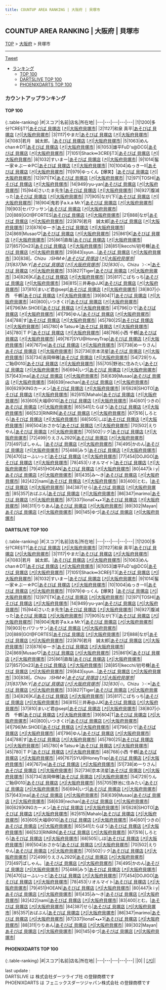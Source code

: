 ```yaml
---
title: COUNTUP AREA RANKING | 大阪府 | 貝塚市
---
```

## COUNTUP AREA RANKING | 大阪府 | 貝塚市

[TOP](/darts/rank/) > [大阪府](/darts/rank/大阪府/) > 貝塚市

___

<a href="https://twitter.com/share?ref_src=twsrc%5Etfw" data-text="COUNTUP AREA RANKING | 大阪府貝塚市" class="twitter-share-button" data-hashtags="DARTSLIVE,PHOENIXDARTS,darts,ダーツ" data-show-count="false">Tweet</a>

* [ランキング](#カウントアップランキング)
    * [TOP 100](#top-100)
    * [DARTSLIVE TOP 100](#dartslive-top-100)
    * [PHOENIXDARTS TOP 100](#phoenixdarts-top-100)

### カウントアップランキング

#### TOP 100



{:.table-ranking}
|#|スコア|名前|店名|所在地|
|---|---|---|---|---|
|1|1200|<span class="rank-name-dl">多分?CRE§T?</span>|<a href="/darts/rank/shops/53bb72581ba36ed10d9b047a20a7ba1e.html">あそびば 貝塚店</a> <a href="https://search.dartslive.com/jp/shop/53bb72581ba36ed10d9b047a20a7ba1e">[↗]</a>|<a href="/darts/rank/大阪府/貝塚市">大阪府貝塚市</a>|
|2|1127|<span class="rank-name-dl">和泉 真平</span>|<a href="/darts/rank/shops/53bb72581ba36ed10d9b047a20a7ba1e.html">あそびば 貝塚店</a> <a href="https://search.dartslive.com/jp/shop/53bb72581ba36ed10d9b047a20a7ba1e">[↗]</a>|<a href="/darts/rank/大阪府/貝塚市">大阪府貝塚市</a>|
|3|1117|<span class="rank-name-dl">やまだ</span>|<a href="/darts/rank/shops/53bb72581ba36ed10d9b047a20a7ba1e.html">あそびば 貝塚店</a> <a href="https://search.dartslive.com/jp/shop/53bb72581ba36ed10d9b047a20a7ba1e">[↗]</a>|<a href="/darts/rank/大阪府/貝塚市">大阪府貝塚市</a>|
|4|1083|<span class="rank-name-dl">若月　誠太郎。</span>|<a href="/darts/rank/shops/53bb72581ba36ed10d9b047a20a7ba1e.html">あそびば 貝塚店</a> <a href="https://search.dartslive.com/jp/shop/53bb72581ba36ed10d9b047a20a7ba1e">[↗]</a>|<a href="/darts/rank/大阪府/貝塚市">大阪府貝塚市</a>|
|5|1063|<span class="rank-name-dl">めんchan☆DT</span>|<a href="/darts/rank/shops/53bb72581ba36ed10d9b047a20a7ba1e.html">あそびば 貝塚店</a> <a href="https://search.dartslive.com/jp/shop/53bb72581ba36ed10d9b047a20a7ba1e">[↗]</a>|<a href="/darts/rank/大阪府/貝塚市">大阪府貝塚市</a>|
|6|1053|<span class="rank-name-dl">雄平FuD&#x27;s@DCG</span>|<a href="/darts/rank/shops/53bb72581ba36ed10d9b047a20a7ba1e.html">あそびば 貝塚店</a> <a href="https://search.dartslive.com/jp/shop/53bb72581ba36ed10d9b047a20a7ba1e">[↗]</a>|<a href="/darts/rank/大阪府/貝塚市">大阪府貝塚市</a>|
|7|1051|<span class="rank-name-dl">Shack∞3CRE§T3</span>|<a href="/darts/rank/shops/53bb72581ba36ed10d9b047a20a7ba1e.html">あそびば 貝塚店</a> <a href="https://search.dartslive.com/jp/shop/53bb72581ba36ed10d9b047a20a7ba1e">[↗]</a>|<a href="/darts/rank/大阪府/貝塚市">大阪府貝塚市</a>|
|8|1032|<span class="rank-name-dl">すいまー</span>|<a href="/darts/rank/shops/53bb72581ba36ed10d9b047a20a7ba1e.html">あそびば 貝塚店</a> <a href="https://search.dartslive.com/jp/shop/53bb72581ba36ed10d9b047a20a7ba1e">[↗]</a>|<a href="/darts/rank/大阪府/貝塚市">大阪府貝塚市</a>|
|9|1014|<span class="rank-name-dl">髷一家☆ぶー☆PC</span>|<a href="/darts/rank/shops/53bb72581ba36ed10d9b047a20a7ba1e.html">あそびば 貝塚店</a> <a href="https://search.dartslive.com/jp/shop/53bb72581ba36ed10d9b047a20a7ba1e">[↗]</a>|<a href="/darts/rank/大阪府/貝塚市">大阪府貝塚市</a>|
|10|1004|<span class="rank-name-dl">ぬっきーII</span>|<a href="/darts/rank/shops/53bb72581ba36ed10d9b047a20a7ba1e.html">あそびば 貝塚店</a> <a href="https://search.dartslive.com/jp/shop/53bb72581ba36ed10d9b047a20a7ba1e">[↗]</a>|<a href="/darts/rank/大阪府/貝塚市">大阪府貝塚市</a>|
|11|979|<span class="rank-name-dl">ゆっくん【爆笑】</span>|<a href="/darts/rank/shops/53bb72581ba36ed10d9b047a20a7ba1e.html">あそびば 貝塚店</a> <a href="https://search.dartslive.com/jp/shop/53bb72581ba36ed10d9b047a20a7ba1e">[↗]</a>|<a href="/darts/rank/大阪府/貝塚市">大阪府貝塚市</a>|
|12|971|<span class="rank-name-dl">TK</span>|<a href="/darts/rank/shops/53bb72581ba36ed10d9b047a20a7ba1e.html">あそびば 貝塚店</a> <a href="https://search.dartslive.com/jp/shop/53bb72581ba36ed10d9b047a20a7ba1e">[↗]</a>|<a href="/darts/rank/大阪府/貝塚市">大阪府貝塚市</a>|
|12|971|<span class="rank-name-dl">TOSHI</span>|<a href="/darts/rank/shops/53bb72581ba36ed10d9b047a20a7ba1e.html">あそびば 貝塚店</a> <a href="https://search.dartslive.com/jp/shop/53bb72581ba36ed10d9b047a20a7ba1e">[↗]</a>|<a href="/darts/rank/大阪府/貝塚市">大阪府貝塚市</a>|
|14|949|<span class="rank-name-dl">ryu-yan</span>|<a href="/darts/rank/shops/53bb72581ba36ed10d9b047a20a7ba1e.html">あそびば 貝塚店</a> <a href="https://search.dartslive.com/jp/shop/53bb72581ba36ed10d9b047a20a7ba1e">[↗]</a>|<a href="/darts/rank/大阪府/貝塚市">大阪府貝塚市</a>|
|15|944|<span class="rank-name-dl">さいたま先生</span>|<a href="/darts/rank/shops/53bb72581ba36ed10d9b047a20a7ba1e.html">あそびば 貝塚店</a> <a href="https://search.dartslive.com/jp/shop/53bb72581ba36ed10d9b047a20a7ba1e">[↗]</a>|<a href="/darts/rank/大阪府/貝塚市">大阪府貝塚市</a>|
|16|927|<span class="rank-name-dl">腹減った</span>|<a href="/darts/rank/shops/53bb72581ba36ed10d9b047a20a7ba1e.html">あそびば 貝塚店</a> <a href="https://search.dartslive.com/jp/shop/53bb72581ba36ed10d9b047a20a7ba1e">[↗]</a>|<a href="/darts/rank/大阪府/貝塚市">大阪府貝塚市</a>|
|17|905|<span class="rank-name-dl">なが(下)</span>|<a href="/darts/rank/shops/53bb72581ba36ed10d9b047a20a7ba1e.html">あそびば 貝塚店</a> <a href="https://search.dartslive.com/jp/shop/53bb72581ba36ed10d9b047a20a7ba1e">[↗]</a>|<a href="/darts/rank/大阪府/貝塚市">大阪府貝塚市</a>|
|18|904|<span class="rank-name-dl">鬼若子a.k.a Mr.Y</span>|<a href="/darts/rank/shops/53bb72581ba36ed10d9b047a20a7ba1e.html">あそびば 貝塚店</a> <a href="https://search.dartslive.com/jp/shop/53bb72581ba36ed10d9b047a20a7ba1e">[↗]</a>|<a href="/darts/rank/大阪府/貝塚市">大阪府貝塚市</a>|
|19|903|<span class="rank-name-dl">セパワッサン</span>|<a href="/darts/rank/shops/53bb72581ba36ed10d9b047a20a7ba1e.html">あそびば 貝塚店</a> <a href="https://search.dartslive.com/jp/shop/53bb72581ba36ed10d9b047a20a7ba1e">[↗]</a>|<a href="/darts/rank/大阪府/貝塚市">大阪府貝塚市</a>|
|20|889|<span class="rank-name-dl">GO!@FORTES</span>|<a href="/darts/rank/shops/53bb72581ba36ed10d9b047a20a7ba1e.html">あそびば 貝塚店</a> <a href="https://search.dartslive.com/jp/shop/53bb72581ba36ed10d9b047a20a7ba1e">[↗]</a>|<a href="/darts/rank/大阪府/貝塚市">大阪府貝塚市</a>|
|21|888|<span class="rank-name-dl">なが</span>|<a href="/darts/rank/shops/53bb72581ba36ed10d9b047a20a7ba1e.html">あそびば 貝塚店</a> <a href="https://search.dartslive.com/jp/shop/53bb72581ba36ed10d9b047a20a7ba1e">[↗]</a>|<a href="/darts/rank/大阪府/貝塚市">大阪府貝塚市</a>|
|22|879|<span class="rank-name-dl">若月　誠太郎</span>|<a href="/darts/rank/shops/53bb72581ba36ed10d9b047a20a7ba1e.html">あそびば 貝塚店</a> <a href="https://search.dartslive.com/jp/shop/53bb72581ba36ed10d9b047a20a7ba1e">[↗]</a>|<a href="/darts/rank/大阪府/貝塚市">大阪府貝塚市</a>|
|23|878|<span class="rank-name-dl">ゆーき</span>|<a href="/darts/rank/shops/53bb72581ba36ed10d9b047a20a7ba1e.html">あそびば 貝塚店</a> <a href="https://search.dartslive.com/jp/shop/53bb72581ba36ed10d9b047a20a7ba1e">[↗]</a>|<a href="/darts/rank/大阪府/貝塚市">大阪府貝塚市</a>|
|24|869|<span class="rank-name-dl">Musao♡</span>|<a href="/darts/rank/shops/53bb72581ba36ed10d9b047a20a7ba1e.html">あそびば 貝塚店</a> <a href="https://search.dartslive.com/jp/shop/53bb72581ba36ed10d9b047a20a7ba1e">[↗]</a>|<a href="/darts/rank/大阪府/貝塚市">大阪府貝塚市</a>|
|25|861|<span class="rank-name-dl">K</span>|<a href="/darts/rank/shops/53bb72581ba36ed10d9b047a20a7ba1e.html">あそびば 貝塚店</a> <a href="https://search.dartslive.com/jp/shop/53bb72581ba36ed10d9b047a20a7ba1e">[↗]</a>|<a href="/darts/rank/大阪府/貝塚市">大阪府貝塚市</a>|
|25|861|<span class="rank-name-dl">直哉</span>|<a href="/darts/rank/shops/53bb72581ba36ed10d9b047a20a7ba1e.html">あそびば 貝塚店</a> <a href="https://search.dartslive.com/jp/shop/53bb72581ba36ed10d9b047a20a7ba1e">[↗]</a>|<a href="/darts/rank/大阪府/貝塚市">大阪府貝塚市</a>|
|27|857|<span class="rank-name-dl">On23</span>|<a href="/darts/rank/shops/53bb72581ba36ed10d9b047a20a7ba1e.html">あそびば 貝塚店</a> <a href="https://search.dartslive.com/jp/shop/53bb72581ba36ed10d9b047a20a7ba1e">[↗]</a>|<a href="/darts/rank/大阪府/貝塚市">大阪府貝塚市</a>|
|28|851|<span class="rank-name-dl">Ikecchi/初号機</span>|<a href="/darts/rank/shops/53bb72581ba36ed10d9b047a20a7ba1e.html">あそびば 貝塚店</a> <a href="https://search.dartslive.com/jp/shop/53bb72581ba36ed10d9b047a20a7ba1e">[↗]</a>|<a href="/darts/rank/大阪府/貝塚市">大阪府貝塚市</a>|
|29|843|<span class="rank-name-dl">syun...</span>|<a href="/darts/rank/shops/53bb72581ba36ed10d9b047a20a7ba1e.html">あそびば 貝塚店</a> <a href="https://search.dartslive.com/jp/shop/53bb72581ba36ed10d9b047a20a7ba1e">[↗]</a>|<a href="/darts/rank/大阪府/貝塚市">大阪府貝塚市</a>|
|30|838|<span class="rank-name-dl">*。Chizu ☽SHM☆</span>|<a href="/darts/rank/shops/53bb72581ba36ed10d9b047a20a7ba1e.html">あそびば 貝塚店</a> <a href="https://search.dartslive.com/jp/shop/53bb72581ba36ed10d9b047a20a7ba1e">[↗]</a>|<a href="/darts/rank/大阪府/貝塚市">大阪府貝塚市</a>|
|31|837|<span class="rank-name-dl">Mr.Y</span>|<a href="/darts/rank/shops/53bb72581ba36ed10d9b047a20a7ba1e.html">あそびば 貝塚店</a> <a href="https://search.dartslive.com/jp/shop/53bb72581ba36ed10d9b047a20a7ba1e">[↗]</a>|<a href="/darts/rank/大阪府/貝塚市">大阪府貝塚市</a>|
|32|830|<span class="rank-name-dl">✩*。Chizu ☽･:*</span>|<a href="/darts/rank/shops/53bb72581ba36ed10d9b047a20a7ba1e.html">あそびば 貝塚店</a> <a href="https://search.dartslive.com/jp/shop/53bb72581ba36ed10d9b047a20a7ba1e">[↗]</a>|<a href="/darts/rank/大阪府/貝塚市">大阪府貝塚市</a>|
|33|827|<span class="rank-name-dl">Tiger</span>|<a href="/darts/rank/shops/53bb72581ba36ed10d9b047a20a7ba1e.html">あそびば 貝塚店</a> <a href="https://search.dartslive.com/jp/shop/53bb72581ba36ed10d9b047a20a7ba1e">[↗]</a>|<a href="/darts/rank/大阪府/貝塚市">大阪府貝塚市</a>|
|34|826|<span class="rank-name-dl">KJ</span>|<a href="/darts/rank/shops/53bb72581ba36ed10d9b047a20a7ba1e.html">あそびば 貝塚店</a> <a href="https://search.dartslive.com/jp/shop/53bb72581ba36ed10d9b047a20a7ba1e">[↗]</a>|<a href="/darts/rank/大阪府/貝塚市">大阪府貝塚市</a>|
|35|817|<span class="rank-name-dl">こばちっち</span>|<a href="/darts/rank/shops/53bb72581ba36ed10d9b047a20a7ba1e.html">あそびば 貝塚店</a> <a href="https://search.dartslive.com/jp/shop/53bb72581ba36ed10d9b047a20a7ba1e">[↗]</a>|<a href="/darts/rank/大阪府/貝塚市">大阪府貝塚市</a>|
|36|815|<span class="rank-name-dl">三井寿@JJK</span>|<a href="/darts/rank/shops/53bb72581ba36ed10d9b047a20a7ba1e.html">あそびば 貝塚店</a> <a href="https://search.dartslive.com/jp/shop/53bb72581ba36ed10d9b047a20a7ba1e">[↗]</a>|<a href="/darts/rank/大阪府/貝塚市">大阪府貝塚市</a>|
|37|810|<span class="rank-name-dl">まいど君@sept</span>|<a href="/darts/rank/shops/53bb72581ba36ed10d9b047a20a7ba1e.html">あそびば 貝塚店</a> <a href="https://search.dartslive.com/jp/shop/53bb72581ba36ed10d9b047a20a7ba1e">[↗]</a>|<a href="/darts/rank/大阪府/貝塚市">大阪府貝塚市</a>|
|38|807|<span class="rank-name-dl">小西　千鶴</span>|<a href="/darts/rank/shops/53bb72581ba36ed10d9b047a20a7ba1e.html">あそびば 貝塚店</a> <a href="https://search.dartslive.com/jp/shop/53bb72581ba36ed10d9b047a20a7ba1e">[↗]</a>|<a href="/darts/rank/大阪府/貝塚市">大阪府貝塚市</a>|
|39|804|<span class="rank-name-dl">T</span>|<a href="/darts/rank/shops/53bb72581ba36ed10d9b047a20a7ba1e.html">あそびば 貝塚店</a> <a href="https://search.dartslive.com/jp/shop/53bb72581ba36ed10d9b047a20a7ba1e">[↗]</a>|<a href="/darts/rank/大阪府/貝塚市">大阪府貝塚市</a>|
|40|800|<span class="rank-name-dl">いつきくけ</span>|<a href="/darts/rank/shops/53bb72581ba36ed10d9b047a20a7ba1e.html">あそびば 貝塚店</a> <a href="https://search.dartslive.com/jp/shop/53bb72581ba36ed10d9b047a20a7ba1e">[↗]</a>|<a href="/darts/rank/大阪府/貝塚市">大阪府貝塚市</a>|
|41|796|<span class="rank-name-dl">Mr.SHOEI</span>|<a href="/darts/rank/shops/53bb72581ba36ed10d9b047a20a7ba1e.html">あそびば 貝塚店</a> <a href="https://search.dartslive.com/jp/shop/53bb72581ba36ed10d9b047a20a7ba1e">[↗]</a>|<a href="/darts/rank/大阪府/貝塚市">大阪府貝塚市</a>|
|41|796|<span class="rank-name-dl">ひで</span>|<a href="/darts/rank/shops/53bb72581ba36ed10d9b047a20a7ba1e.html">あそびば 貝塚店</a> <a href="https://search.dartslive.com/jp/shop/53bb72581ba36ed10d9b047a20a7ba1e">[↗]</a>|<a href="/darts/rank/大阪府/貝塚市">大阪府貝塚市</a>|
|41|796|<span class="rank-name-dl">ゆん</span>|<a href="/darts/rank/shops/53bb72581ba36ed10d9b047a20a7ba1e.html">あそびば 貝塚店</a> <a href="https://search.dartslive.com/jp/shop/53bb72581ba36ed10d9b047a20a7ba1e">[↗]</a>|<a href="/darts/rank/大阪府/貝塚市">大阪府貝塚市</a>|
|44|788|<span class="rank-name-dl">す</span>|<a href="/darts/rank/shops/53bb72581ba36ed10d9b047a20a7ba1e.html">あそびば 貝塚店</a> <a href="https://search.dartslive.com/jp/shop/53bb72581ba36ed10d9b047a20a7ba1e">[↗]</a>|<a href="/darts/rank/大阪府/貝塚市">大阪府貝塚市</a>|
|45|780|<span class="rank-name-dl">25</span>|<a href="/darts/rank/shops/53bb72581ba36ed10d9b047a20a7ba1e.html">あそびば 貝塚店</a> <a href="https://search.dartslive.com/jp/shop/53bb72581ba36ed10d9b047a20a7ba1e">[↗]</a>|<a href="/darts/rank/大阪府/貝塚市">大阪府貝塚市</a>|
|45|780|<span class="rank-name-dl">☆Tatsu☆</span>|<a href="/darts/rank/shops/53bb72581ba36ed10d9b047a20a7ba1e.html">あそびば 貝塚店</a> <a href="https://search.dartslive.com/jp/shop/53bb72581ba36ed10d9b047a20a7ba1e">[↗]</a>|<a href="/darts/rank/大阪府/貝塚市">大阪府貝塚市</a>|
|45|780|<span class="rank-name-dl">ＴＰ</span>|<a href="/darts/rank/shops/53bb72581ba36ed10d9b047a20a7ba1e.html">あそびば 貝塚店</a> <a href="https://search.dartslive.com/jp/shop/53bb72581ba36ed10d9b047a20a7ba1e">[↗]</a>|<a href="/darts/rank/大阪府/貝塚市">大阪府貝塚市</a>|
|48|768|<span class="rank-name-dl">小西 千鶴</span>|<a href="/darts/rank/shops/53bb72581ba36ed10d9b047a20a7ba1e.html">あそびば 貝塚店</a> <a href="https://search.dartslive.com/jp/shop/53bb72581ba36ed10d9b047a20a7ba1e">[↗]</a>|<a href="/darts/rank/大阪府/貝塚市">大阪府貝塚市</a>|
|49|767|<span class="rank-name-dl">SYU@HoneyTrap</span>|<a href="/darts/rank/shops/53bb72581ba36ed10d9b047a20a7ba1e.html">あそびば 貝塚店</a> <a href="https://search.dartslive.com/jp/shop/53bb72581ba36ed10d9b047a20a7ba1e">[↗]</a>|<a href="/darts/rank/大阪府/貝塚市">大阪府貝塚市</a>|
|49|767|<span class="rank-name-dl">re</span>|<a href="/darts/rank/shops/53bb72581ba36ed10d9b047a20a7ba1e.html">あそびば 貝塚店</a> <a href="https://search.dartslive.com/jp/shop/53bb72581ba36ed10d9b047a20a7ba1e">[↗]</a>|<a href="/darts/rank/大阪府/貝塚市">大阪府貝塚市</a>|
|51|738|<span class="rank-name-dl">めーりさん</span>|<a href="/darts/rank/shops/53bb72581ba36ed10d9b047a20a7ba1e.html">あそびば 貝塚店</a> <a href="https://search.dartslive.com/jp/shop/53bb72581ba36ed10d9b047a20a7ba1e">[↗]</a>|<a href="/darts/rank/大阪府/貝塚市">大阪府貝塚市</a>|
|52|736|<span class="rank-name-dl">京本流星</span>|<a href="/darts/rank/shops/53bb72581ba36ed10d9b047a20a7ba1e.html">あそびば 貝塚店</a> <a href="https://search.dartslive.com/jp/shop/53bb72581ba36ed10d9b047a20a7ba1e">[↗]</a>|<a href="/darts/rank/大阪府/貝塚市">大阪府貝塚市</a>|
|53|734|<span class="rank-name-dl">吉岡伸雅</span>|<a href="/darts/rank/shops/53bb72581ba36ed10d9b047a20a7ba1e.html">あそびば 貝塚店</a> <a href="https://search.dartslive.com/jp/shop/53bb72581ba36ed10d9b047a20a7ba1e">[↗]</a>|<a href="/darts/rank/大阪府/貝塚市">大阪府貝塚市</a>|
|54|729|<span class="rank-name-dl">りんご飴@010</span>|<a href="/darts/rank/shops/53bb72581ba36ed10d9b047a20a7ba1e.html">あそびば 貝塚店</a> <a href="https://search.dartslive.com/jp/shop/53bb72581ba36ed10d9b047a20a7ba1e">[↗]</a>|<a href="/darts/rank/大阪府/貝塚市">大阪府貝塚市</a>|
|55|705|<span class="rank-name-dl">野池に住みたい</span>|<a href="/darts/rank/shops/53bb72581ba36ed10d9b047a20a7ba1e.html">あそびば 貝塚店</a> <a href="https://search.dartslive.com/jp/shop/53bb72581ba36ed10d9b047a20a7ba1e">[↗]</a>|<a href="/darts/rank/大阪府/貝塚市">大阪府貝塚市</a>|
|56|694|<span class="rank-name-dl">いづ</span>|<a href="/darts/rank/shops/53bb72581ba36ed10d9b047a20a7ba1e.html">あそびば 貝塚店</a> <a href="https://search.dartslive.com/jp/shop/53bb72581ba36ed10d9b047a20a7ba1e">[↗]</a>|<a href="/darts/rank/大阪府/貝塚市">大阪府貝塚市</a>|
|57|643|<span class="rank-name-dl">mai</span>|<a href="/darts/rank/shops/53bb72581ba36ed10d9b047a20a7ba1e.html">あそびば 貝塚店</a> <a href="https://search.dartslive.com/jp/shop/53bb72581ba36ed10d9b047a20a7ba1e">[↗]</a>|<a href="/darts/rank/大阪府/貝塚市">大阪府貝塚市</a>|
|58|639|<span class="rank-name-dl">Musao</span>|<a href="/darts/rank/shops/53bb72581ba36ed10d9b047a20a7ba1e.html">あそびば 貝塚店</a> <a href="https://search.dartslive.com/jp/shop/53bb72581ba36ed10d9b047a20a7ba1e">[↗]</a>|<a href="/darts/rank/大阪府/貝塚市">大阪府貝塚市</a>|
|58|639|<span class="rank-name-dl">nechan</span>|<a href="/darts/rank/shops/53bb72581ba36ed10d9b047a20a7ba1e.html">あそびば 貝塚店</a> <a href="https://search.dartslive.com/jp/shop/53bb72581ba36ed10d9b047a20a7ba1e">[↗]</a>|<a href="/darts/rank/大阪府/貝塚市">大阪府貝塚市</a>|
|60|629|<span class="rank-name-dl">KINGカーメン</span>|<a href="/darts/rank/shops/53bb72581ba36ed10d9b047a20a7ba1e.html">あそびば 貝塚店</a> <a href="https://search.dartslive.com/jp/shop/53bb72581ba36ed10d9b047a20a7ba1e">[↗]</a>|<a href="/darts/rank/大阪府/貝塚市">大阪府貝塚市</a>|
|61|628|<span class="rank-name-dl">SHOTO</span>|<a href="/darts/rank/shops/53bb72581ba36ed10d9b047a20a7ba1e.html">あそびば 貝塚店</a> <a href="https://search.dartslive.com/jp/shop/53bb72581ba36ed10d9b047a20a7ba1e">[↗]</a>|<a href="/darts/rank/大阪府/貝塚市">大阪府貝塚市</a>|
|62|615|<span class="rank-name-dl">Mahalo</span>|<a href="/darts/rank/shops/53bb72581ba36ed10d9b047a20a7ba1e.html">あそびば 貝塚店</a> <a href="https://search.dartslive.com/jp/shop/53bb72581ba36ed10d9b047a20a7ba1e">[↗]</a>|<a href="/darts/rank/大阪府/貝塚市">大阪府貝塚市</a>|
|63|605|<span class="rank-name-dl">大福@010</span>|<a href="/darts/rank/shops/53bb72581ba36ed10d9b047a20a7ba1e.html">あそびば 貝塚店</a> <a href="https://search.dartslive.com/jp/shop/53bb72581ba36ed10d9b047a20a7ba1e">[↗]</a>|<a href="/darts/rank/大阪府/貝塚市">大阪府貝塚市</a>|
|64|601|<span class="rank-name-dl">つきの</span>|<a href="/darts/rank/shops/53bb72581ba36ed10d9b047a20a7ba1e.html">あそびば 貝塚店</a> <a href="https://search.dartslive.com/jp/shop/53bb72581ba36ed10d9b047a20a7ba1e">[↗]</a>|<a href="/darts/rank/大阪府/貝塚市">大阪府貝塚市</a>|
|65|541|<span class="rank-name-dl">たらぼう</span>|<a href="/darts/rank/shops/53bb72581ba36ed10d9b047a20a7ba1e.html">あそびば 貝塚店</a> <a href="https://search.dartslive.com/jp/shop/53bb72581ba36ed10d9b047a20a7ba1e">[↗]</a>|<a href="/darts/rank/大阪府/貝塚市">大阪府貝塚市</a>|
|66|523|<span class="rank-name-dl">RINRIN</span>|<a href="/darts/rank/shops/53bb72581ba36ed10d9b047a20a7ba1e.html">あそびば 貝塚店</a> <a href="https://search.dartslive.com/jp/shop/53bb72581ba36ed10d9b047a20a7ba1e">[↗]</a>|<a href="/darts/rank/大阪府/貝塚市">大阪府貝塚市</a>|
|67|516|<span class="rank-name-dl">しろとら</span>|<a href="/darts/rank/shops/53bb72581ba36ed10d9b047a20a7ba1e.html">あそびば 貝塚店</a> <a href="https://search.dartslive.com/jp/shop/53bb72581ba36ed10d9b047a20a7ba1e">[↗]</a>|<a href="/darts/rank/大阪府/貝塚市">大阪府貝塚市</a>|
|68|505|<span class="rank-name-dl">しほ</span>|<a href="/darts/rank/shops/53bb72581ba36ed10d9b047a20a7ba1e.html">あそびば 貝塚店</a> <a href="https://search.dartslive.com/jp/shop/53bb72581ba36ed10d9b047a20a7ba1e">[↗]</a>|<a href="/darts/rank/大阪府/貝塚市">大阪府貝塚市</a>|
|69|504|<span class="rank-name-dl">おさかな</span>|<a href="/darts/rank/shops/53bb72581ba36ed10d9b047a20a7ba1e.html">あそびば 貝塚店</a> <a href="https://search.dartslive.com/jp/shop/53bb72581ba36ed10d9b047a20a7ba1e">[↗]</a>|<a href="/darts/rank/大阪府/貝塚市">大阪府貝塚市</a>|
|70|502|<span class="rank-name-dl">えりやん</span>|<a href="/darts/rank/shops/53bb72581ba36ed10d9b047a20a7ba1e.html">あそびば 貝塚店</a> <a href="https://search.dartslive.com/jp/shop/53bb72581ba36ed10d9b047a20a7ba1e">[↗]</a>|<a href="/darts/rank/大阪府/貝塚市">大阪府貝塚市</a>|
|70|502|<span class="rank-name-dl">リク</span>|<a href="/darts/rank/shops/53bb72581ba36ed10d9b047a20a7ba1e.html">あそびば 貝塚店</a> <a href="https://search.dartslive.com/jp/shop/53bb72581ba36ed10d9b047a20a7ba1e">[↗]</a>|<a href="/darts/rank/大阪府/貝塚市">大阪府貝塚市</a>|
|72|499|<span class="rank-name-dl">りえさん2929</span>|<a href="/darts/rank/shops/53bb72581ba36ed10d9b047a20a7ba1e.html">あそびば 貝塚店</a> <a href="https://search.dartslive.com/jp/shop/53bb72581ba36ed10d9b047a20a7ba1e">[↗]</a>|<a href="/darts/rank/大阪府/貝塚市">大阪府貝塚市</a>|
|73|497|<span class="rank-name-dl">ぱしゃん。</span>|<a href="/darts/rank/shops/53bb72581ba36ed10d9b047a20a7ba1e.html">あそびば 貝塚店</a> <a href="https://search.dartslive.com/jp/shop/53bb72581ba36ed10d9b047a20a7ba1e">[↗]</a>|<a href="/darts/rank/大阪府/貝塚市">大阪府貝塚市</a>|
|74|495|<span class="rank-name-dl">かのん</span>|<a href="/darts/rank/shops/53bb72581ba36ed10d9b047a20a7ba1e.html">あそびば 貝塚店</a> <a href="https://search.dartslive.com/jp/shop/53bb72581ba36ed10d9b047a20a7ba1e">[↗]</a>|<a href="/darts/rank/大阪府/貝塚市">大阪府貝塚市</a>|
|75|488|<span class="rank-name-dl">みう</span>|<a href="/darts/rank/shops/53bb72581ba36ed10d9b047a20a7ba1e.html">あそびば 貝塚店</a> <a href="https://search.dartslive.com/jp/shop/53bb72581ba36ed10d9b047a20a7ba1e">[↗]</a>|<a href="/darts/rank/大阪府/貝塚市">大阪府貝塚市</a>|
|76|470|<span class="rank-name-dl">はーふいっと</span>|<a href="/darts/rank/shops/53bb72581ba36ed10d9b047a20a7ba1e.html">あそびば 貝塚店</a> <a href="https://search.dartslive.com/jp/shop/53bb72581ba36ed10d9b047a20a7ba1e">[↗]</a>|<a href="/darts/rank/大阪府/貝塚市">大阪府貝塚市</a>|
|77|454|<span class="rank-name-dl">DOJIGO</span>|<a href="/darts/rank/shops/53bb72581ba36ed10d9b047a20a7ba1e.html">あそびば 貝塚店</a> <a href="https://search.dartslive.com/jp/shop/53bb72581ba36ed10d9b047a20a7ba1e">[↗]</a>|<a href="/darts/rank/大阪府/貝塚市">大阪府貝塚市</a>|
|78|453|<span class="rank-name-dl">リオルマイト</span>|<a href="/darts/rank/shops/53bb72581ba36ed10d9b047a20a7ba1e.html">あそびば 貝塚店</a> <a href="https://search.dartslive.com/jp/shop/53bb72581ba36ed10d9b047a20a7ba1e">[↗]</a>|<a href="/darts/rank/大阪府/貝塚市">大阪府貝塚市</a>|
|79|451|<span class="rank-name-dl">HOEAN</span>|<a href="/darts/rank/shops/53bb72581ba36ed10d9b047a20a7ba1e.html">あそびば 貝塚店</a> <a href="https://search.dartslive.com/jp/shop/53bb72581ba36ed10d9b047a20a7ba1e">[↗]</a>|<a href="/darts/rank/大阪府/貝塚市">大阪府貝塚市</a>|
|80|447|<span class="rank-name-dl">k i y</span>|<a href="/darts/rank/shops/53bb72581ba36ed10d9b047a20a7ba1e.html">あそびば 貝塚店</a> <a href="https://search.dartslive.com/jp/shop/53bb72581ba36ed10d9b047a20a7ba1e">[↗]</a>|<a href="/darts/rank/大阪府/貝塚市">大阪府貝塚市</a>|
|81|435|<span class="rank-name-dl">み〜き</span>|<a href="/darts/rank/shops/53bb72581ba36ed10d9b047a20a7ba1e.html">あそびば 貝塚店</a> <a href="https://search.dartslive.com/jp/shop/53bb72581ba36ed10d9b047a20a7ba1e">[↗]</a>|<a href="/darts/rank/大阪府/貝塚市">大阪府貝塚市</a>|
|82|422|<span class="rank-name-dl">nami</span>|<a href="/darts/rank/shops/53bb72581ba36ed10d9b047a20a7ba1e.html">あそびば 貝塚店</a> <a href="https://search.dartslive.com/jp/shop/53bb72581ba36ed10d9b047a20a7ba1e">[↗]</a>|<a href="/darts/rank/大阪府/貝塚市">大阪府貝塚市</a>|
|83|400|<span class="rank-name-dl">とむ。</span>|<a href="/darts/rank/shops/53bb72581ba36ed10d9b047a20a7ba1e.html">あそびば 貝塚店</a> <a href="https://search.dartslive.com/jp/shop/53bb72581ba36ed10d9b047a20a7ba1e">[↗]</a>|<a href="/darts/rank/大阪府/貝塚市">大阪府貝塚市</a>|
|84|387|<span class="rank-name-dl">せら</span>|<a href="/darts/rank/shops/53bb72581ba36ed10d9b047a20a7ba1e.html">あそびば 貝塚店</a> <a href="https://search.dartslive.com/jp/shop/53bb72581ba36ed10d9b047a20a7ba1e">[↗]</a>|<a href="/darts/rank/大阪府/貝塚市">大阪府貝塚市</a>|
|85|357|<span class="rank-name-dl">おばぶん</span>|<a href="/darts/rank/shops/53bb72581ba36ed10d9b047a20a7ba1e.html">あそびば 貝塚店</a> <a href="https://search.dartslive.com/jp/shop/53bb72581ba36ed10d9b047a20a7ba1e">[↗]</a>|<a href="/darts/rank/大阪府/貝塚市">大阪府貝塚市</a>|
|86|347|<span class="rank-name-dl">marimo</span>|<a href="/darts/rank/shops/53bb72581ba36ed10d9b047a20a7ba1e.html">あそびば 貝塚店</a> <a href="https://search.dartslive.com/jp/shop/53bb72581ba36ed10d9b047a20a7ba1e">[↗]</a>|<a href="/darts/rank/大阪府/貝塚市">大阪府貝塚市</a>|
|87|337|<span class="rank-name-dl">lionaʕ•ﻌ•ʔ</span>|<a href="/darts/rank/shops/53bb72581ba36ed10d9b047a20a7ba1e.html">あそびば 貝塚店</a> <a href="https://search.dartslive.com/jp/shop/53bb72581ba36ed10d9b047a20a7ba1e">[↗]</a>|<a href="/darts/rank/大阪府/貝塚市">大阪府貝塚市</a>|
|88|311|<span class="rank-name-dl">りりあん</span>|<a href="/darts/rank/shops/53bb72581ba36ed10d9b047a20a7ba1e.html">あそびば 貝塚店</a> <a href="https://search.dartslive.com/jp/shop/53bb72581ba36ed10d9b047a20a7ba1e">[↗]</a>|<a href="/darts/rank/大阪府/貝塚市">大阪府貝塚市</a>|
|89|302|<span class="rank-name-dl">Mayan</span>|<a href="/darts/rank/shops/53bb72581ba36ed10d9b047a20a7ba1e.html">あそびば 貝塚店</a> <a href="https://search.dartslive.com/jp/shop/53bb72581ba36ed10d9b047a20a7ba1e">[↗]</a>|<a href="/darts/rank/大阪府/貝塚市">大阪府貝塚市</a>|
|90|145|<span class="rank-name-dl">ゆづ</span>|<a href="/darts/rank/shops/53bb72581ba36ed10d9b047a20a7ba1e.html">あそびば 貝塚店</a> <a href="https://search.dartslive.com/jp/shop/53bb72581ba36ed10d9b047a20a7ba1e">[↗]</a>|<a href="/darts/rank/大阪府/貝塚市">大阪府貝塚市</a>|


#### DARTSLIVE TOP 100



{:.table-ranking}
|#|スコア|名前|店名|所在地|
|---|---|---|---|---|
|1|1200|<span class="rank-name-dl">多分?CRE§T?</span>|<a href="/darts/rank/shops/53bb72581ba36ed10d9b047a20a7ba1e.html">あそびば 貝塚店</a> <a href="https://search.dartslive.com/jp/shop/53bb72581ba36ed10d9b047a20a7ba1e">[↗]</a>|<a href="/darts/rank/大阪府/貝塚市">大阪府貝塚市</a>|
|2|1127|<span class="rank-name-dl">和泉 真平</span>|<a href="/darts/rank/shops/53bb72581ba36ed10d9b047a20a7ba1e.html">あそびば 貝塚店</a> <a href="https://search.dartslive.com/jp/shop/53bb72581ba36ed10d9b047a20a7ba1e">[↗]</a>|<a href="/darts/rank/大阪府/貝塚市">大阪府貝塚市</a>|
|3|1117|<span class="rank-name-dl">やまだ</span>|<a href="/darts/rank/shops/53bb72581ba36ed10d9b047a20a7ba1e.html">あそびば 貝塚店</a> <a href="https://search.dartslive.com/jp/shop/53bb72581ba36ed10d9b047a20a7ba1e">[↗]</a>|<a href="/darts/rank/大阪府/貝塚市">大阪府貝塚市</a>|
|4|1083|<span class="rank-name-dl">若月　誠太郎。</span>|<a href="/darts/rank/shops/53bb72581ba36ed10d9b047a20a7ba1e.html">あそびば 貝塚店</a> <a href="https://search.dartslive.com/jp/shop/53bb72581ba36ed10d9b047a20a7ba1e">[↗]</a>|<a href="/darts/rank/大阪府/貝塚市">大阪府貝塚市</a>|
|5|1063|<span class="rank-name-dl">めんchan☆DT</span>|<a href="/darts/rank/shops/53bb72581ba36ed10d9b047a20a7ba1e.html">あそびば 貝塚店</a> <a href="https://search.dartslive.com/jp/shop/53bb72581ba36ed10d9b047a20a7ba1e">[↗]</a>|<a href="/darts/rank/大阪府/貝塚市">大阪府貝塚市</a>|
|6|1053|<span class="rank-name-dl">雄平FuD&#x27;s@DCG</span>|<a href="/darts/rank/shops/53bb72581ba36ed10d9b047a20a7ba1e.html">あそびば 貝塚店</a> <a href="https://search.dartslive.com/jp/shop/53bb72581ba36ed10d9b047a20a7ba1e">[↗]</a>|<a href="/darts/rank/大阪府/貝塚市">大阪府貝塚市</a>|
|7|1051|<span class="rank-name-dl">Shack∞3CRE§T3</span>|<a href="/darts/rank/shops/53bb72581ba36ed10d9b047a20a7ba1e.html">あそびば 貝塚店</a> <a href="https://search.dartslive.com/jp/shop/53bb72581ba36ed10d9b047a20a7ba1e">[↗]</a>|<a href="/darts/rank/大阪府/貝塚市">大阪府貝塚市</a>|
|8|1032|<span class="rank-name-dl">すいまー</span>|<a href="/darts/rank/shops/53bb72581ba36ed10d9b047a20a7ba1e.html">あそびば 貝塚店</a> <a href="https://search.dartslive.com/jp/shop/53bb72581ba36ed10d9b047a20a7ba1e">[↗]</a>|<a href="/darts/rank/大阪府/貝塚市">大阪府貝塚市</a>|
|9|1014|<span class="rank-name-dl">髷一家☆ぶー☆PC</span>|<a href="/darts/rank/shops/53bb72581ba36ed10d9b047a20a7ba1e.html">あそびば 貝塚店</a> <a href="https://search.dartslive.com/jp/shop/53bb72581ba36ed10d9b047a20a7ba1e">[↗]</a>|<a href="/darts/rank/大阪府/貝塚市">大阪府貝塚市</a>|
|10|1004|<span class="rank-name-dl">ぬっきーII</span>|<a href="/darts/rank/shops/53bb72581ba36ed10d9b047a20a7ba1e.html">あそびば 貝塚店</a> <a href="https://search.dartslive.com/jp/shop/53bb72581ba36ed10d9b047a20a7ba1e">[↗]</a>|<a href="/darts/rank/大阪府/貝塚市">大阪府貝塚市</a>|
|11|979|<span class="rank-name-dl">ゆっくん【爆笑】</span>|<a href="/darts/rank/shops/53bb72581ba36ed10d9b047a20a7ba1e.html">あそびば 貝塚店</a> <a href="https://search.dartslive.com/jp/shop/53bb72581ba36ed10d9b047a20a7ba1e">[↗]</a>|<a href="/darts/rank/大阪府/貝塚市">大阪府貝塚市</a>|
|12|971|<span class="rank-name-dl">TK</span>|<a href="/darts/rank/shops/53bb72581ba36ed10d9b047a20a7ba1e.html">あそびば 貝塚店</a> <a href="https://search.dartslive.com/jp/shop/53bb72581ba36ed10d9b047a20a7ba1e">[↗]</a>|<a href="/darts/rank/大阪府/貝塚市">大阪府貝塚市</a>|
|12|971|<span class="rank-name-dl">TOSHI</span>|<a href="/darts/rank/shops/53bb72581ba36ed10d9b047a20a7ba1e.html">あそびば 貝塚店</a> <a href="https://search.dartslive.com/jp/shop/53bb72581ba36ed10d9b047a20a7ba1e">[↗]</a>|<a href="/darts/rank/大阪府/貝塚市">大阪府貝塚市</a>|
|14|949|<span class="rank-name-dl">ryu-yan</span>|<a href="/darts/rank/shops/53bb72581ba36ed10d9b047a20a7ba1e.html">あそびば 貝塚店</a> <a href="https://search.dartslive.com/jp/shop/53bb72581ba36ed10d9b047a20a7ba1e">[↗]</a>|<a href="/darts/rank/大阪府/貝塚市">大阪府貝塚市</a>|
|15|944|<span class="rank-name-dl">さいたま先生</span>|<a href="/darts/rank/shops/53bb72581ba36ed10d9b047a20a7ba1e.html">あそびば 貝塚店</a> <a href="https://search.dartslive.com/jp/shop/53bb72581ba36ed10d9b047a20a7ba1e">[↗]</a>|<a href="/darts/rank/大阪府/貝塚市">大阪府貝塚市</a>|
|16|927|<span class="rank-name-dl">腹減った</span>|<a href="/darts/rank/shops/53bb72581ba36ed10d9b047a20a7ba1e.html">あそびば 貝塚店</a> <a href="https://search.dartslive.com/jp/shop/53bb72581ba36ed10d9b047a20a7ba1e">[↗]</a>|<a href="/darts/rank/大阪府/貝塚市">大阪府貝塚市</a>|
|17|905|<span class="rank-name-dl">なが(下)</span>|<a href="/darts/rank/shops/53bb72581ba36ed10d9b047a20a7ba1e.html">あそびば 貝塚店</a> <a href="https://search.dartslive.com/jp/shop/53bb72581ba36ed10d9b047a20a7ba1e">[↗]</a>|<a href="/darts/rank/大阪府/貝塚市">大阪府貝塚市</a>|
|18|904|<span class="rank-name-dl">鬼若子a.k.a Mr.Y</span>|<a href="/darts/rank/shops/53bb72581ba36ed10d9b047a20a7ba1e.html">あそびば 貝塚店</a> <a href="https://search.dartslive.com/jp/shop/53bb72581ba36ed10d9b047a20a7ba1e">[↗]</a>|<a href="/darts/rank/大阪府/貝塚市">大阪府貝塚市</a>|
|19|903|<span class="rank-name-dl">セパワッサン</span>|<a href="/darts/rank/shops/53bb72581ba36ed10d9b047a20a7ba1e.html">あそびば 貝塚店</a> <a href="https://search.dartslive.com/jp/shop/53bb72581ba36ed10d9b047a20a7ba1e">[↗]</a>|<a href="/darts/rank/大阪府/貝塚市">大阪府貝塚市</a>|
|20|889|<span class="rank-name-dl">GO!@FORTES</span>|<a href="/darts/rank/shops/53bb72581ba36ed10d9b047a20a7ba1e.html">あそびば 貝塚店</a> <a href="https://search.dartslive.com/jp/shop/53bb72581ba36ed10d9b047a20a7ba1e">[↗]</a>|<a href="/darts/rank/大阪府/貝塚市">大阪府貝塚市</a>|
|21|888|<span class="rank-name-dl">なが</span>|<a href="/darts/rank/shops/53bb72581ba36ed10d9b047a20a7ba1e.html">あそびば 貝塚店</a> <a href="https://search.dartslive.com/jp/shop/53bb72581ba36ed10d9b047a20a7ba1e">[↗]</a>|<a href="/darts/rank/大阪府/貝塚市">大阪府貝塚市</a>|
|22|879|<span class="rank-name-dl">若月　誠太郎</span>|<a href="/darts/rank/shops/53bb72581ba36ed10d9b047a20a7ba1e.html">あそびば 貝塚店</a> <a href="https://search.dartslive.com/jp/shop/53bb72581ba36ed10d9b047a20a7ba1e">[↗]</a>|<a href="/darts/rank/大阪府/貝塚市">大阪府貝塚市</a>|
|23|878|<span class="rank-name-dl">ゆーき</span>|<a href="/darts/rank/shops/53bb72581ba36ed10d9b047a20a7ba1e.html">あそびば 貝塚店</a> <a href="https://search.dartslive.com/jp/shop/53bb72581ba36ed10d9b047a20a7ba1e">[↗]</a>|<a href="/darts/rank/大阪府/貝塚市">大阪府貝塚市</a>|
|24|869|<span class="rank-name-dl">Musao♡</span>|<a href="/darts/rank/shops/53bb72581ba36ed10d9b047a20a7ba1e.html">あそびば 貝塚店</a> <a href="https://search.dartslive.com/jp/shop/53bb72581ba36ed10d9b047a20a7ba1e">[↗]</a>|<a href="/darts/rank/大阪府/貝塚市">大阪府貝塚市</a>|
|25|861|<span class="rank-name-dl">K</span>|<a href="/darts/rank/shops/53bb72581ba36ed10d9b047a20a7ba1e.html">あそびば 貝塚店</a> <a href="https://search.dartslive.com/jp/shop/53bb72581ba36ed10d9b047a20a7ba1e">[↗]</a>|<a href="/darts/rank/大阪府/貝塚市">大阪府貝塚市</a>|
|25|861|<span class="rank-name-dl">直哉</span>|<a href="/darts/rank/shops/53bb72581ba36ed10d9b047a20a7ba1e.html">あそびば 貝塚店</a> <a href="https://search.dartslive.com/jp/shop/53bb72581ba36ed10d9b047a20a7ba1e">[↗]</a>|<a href="/darts/rank/大阪府/貝塚市">大阪府貝塚市</a>|
|27|857|<span class="rank-name-dl">On23</span>|<a href="/darts/rank/shops/53bb72581ba36ed10d9b047a20a7ba1e.html">あそびば 貝塚店</a> <a href="https://search.dartslive.com/jp/shop/53bb72581ba36ed10d9b047a20a7ba1e">[↗]</a>|<a href="/darts/rank/大阪府/貝塚市">大阪府貝塚市</a>|
|28|851|<span class="rank-name-dl">Ikecchi/初号機</span>|<a href="/darts/rank/shops/53bb72581ba36ed10d9b047a20a7ba1e.html">あそびば 貝塚店</a> <a href="https://search.dartslive.com/jp/shop/53bb72581ba36ed10d9b047a20a7ba1e">[↗]</a>|<a href="/darts/rank/大阪府/貝塚市">大阪府貝塚市</a>|
|29|843|<span class="rank-name-dl">syun...</span>|<a href="/darts/rank/shops/53bb72581ba36ed10d9b047a20a7ba1e.html">あそびば 貝塚店</a> <a href="https://search.dartslive.com/jp/shop/53bb72581ba36ed10d9b047a20a7ba1e">[↗]</a>|<a href="/darts/rank/大阪府/貝塚市">大阪府貝塚市</a>|
|30|838|<span class="rank-name-dl">*。Chizu ☽SHM☆</span>|<a href="/darts/rank/shops/53bb72581ba36ed10d9b047a20a7ba1e.html">あそびば 貝塚店</a> <a href="https://search.dartslive.com/jp/shop/53bb72581ba36ed10d9b047a20a7ba1e">[↗]</a>|<a href="/darts/rank/大阪府/貝塚市">大阪府貝塚市</a>|
|31|837|<span class="rank-name-dl">Mr.Y</span>|<a href="/darts/rank/shops/53bb72581ba36ed10d9b047a20a7ba1e.html">あそびば 貝塚店</a> <a href="https://search.dartslive.com/jp/shop/53bb72581ba36ed10d9b047a20a7ba1e">[↗]</a>|<a href="/darts/rank/大阪府/貝塚市">大阪府貝塚市</a>|
|32|830|<span class="rank-name-dl">✩*。Chizu ☽･:*</span>|<a href="/darts/rank/shops/53bb72581ba36ed10d9b047a20a7ba1e.html">あそびば 貝塚店</a> <a href="https://search.dartslive.com/jp/shop/53bb72581ba36ed10d9b047a20a7ba1e">[↗]</a>|<a href="/darts/rank/大阪府/貝塚市">大阪府貝塚市</a>|
|33|827|<span class="rank-name-dl">Tiger</span>|<a href="/darts/rank/shops/53bb72581ba36ed10d9b047a20a7ba1e.html">あそびば 貝塚店</a> <a href="https://search.dartslive.com/jp/shop/53bb72581ba36ed10d9b047a20a7ba1e">[↗]</a>|<a href="/darts/rank/大阪府/貝塚市">大阪府貝塚市</a>|
|34|826|<span class="rank-name-dl">KJ</span>|<a href="/darts/rank/shops/53bb72581ba36ed10d9b047a20a7ba1e.html">あそびば 貝塚店</a> <a href="https://search.dartslive.com/jp/shop/53bb72581ba36ed10d9b047a20a7ba1e">[↗]</a>|<a href="/darts/rank/大阪府/貝塚市">大阪府貝塚市</a>|
|35|817|<span class="rank-name-dl">こばちっち</span>|<a href="/darts/rank/shops/53bb72581ba36ed10d9b047a20a7ba1e.html">あそびば 貝塚店</a> <a href="https://search.dartslive.com/jp/shop/53bb72581ba36ed10d9b047a20a7ba1e">[↗]</a>|<a href="/darts/rank/大阪府/貝塚市">大阪府貝塚市</a>|
|36|815|<span class="rank-name-dl">三井寿@JJK</span>|<a href="/darts/rank/shops/53bb72581ba36ed10d9b047a20a7ba1e.html">あそびば 貝塚店</a> <a href="https://search.dartslive.com/jp/shop/53bb72581ba36ed10d9b047a20a7ba1e">[↗]</a>|<a href="/darts/rank/大阪府/貝塚市">大阪府貝塚市</a>|
|37|810|<span class="rank-name-dl">まいど君@sept</span>|<a href="/darts/rank/shops/53bb72581ba36ed10d9b047a20a7ba1e.html">あそびば 貝塚店</a> <a href="https://search.dartslive.com/jp/shop/53bb72581ba36ed10d9b047a20a7ba1e">[↗]</a>|<a href="/darts/rank/大阪府/貝塚市">大阪府貝塚市</a>|
|38|807|<span class="rank-name-dl">小西　千鶴</span>|<a href="/darts/rank/shops/53bb72581ba36ed10d9b047a20a7ba1e.html">あそびば 貝塚店</a> <a href="https://search.dartslive.com/jp/shop/53bb72581ba36ed10d9b047a20a7ba1e">[↗]</a>|<a href="/darts/rank/大阪府/貝塚市">大阪府貝塚市</a>|
|39|804|<span class="rank-name-dl">T</span>|<a href="/darts/rank/shops/53bb72581ba36ed10d9b047a20a7ba1e.html">あそびば 貝塚店</a> <a href="https://search.dartslive.com/jp/shop/53bb72581ba36ed10d9b047a20a7ba1e">[↗]</a>|<a href="/darts/rank/大阪府/貝塚市">大阪府貝塚市</a>|
|40|800|<span class="rank-name-dl">いつきくけ</span>|<a href="/darts/rank/shops/53bb72581ba36ed10d9b047a20a7ba1e.html">あそびば 貝塚店</a> <a href="https://search.dartslive.com/jp/shop/53bb72581ba36ed10d9b047a20a7ba1e">[↗]</a>|<a href="/darts/rank/大阪府/貝塚市">大阪府貝塚市</a>|
|41|796|<span class="rank-name-dl">Mr.SHOEI</span>|<a href="/darts/rank/shops/53bb72581ba36ed10d9b047a20a7ba1e.html">あそびば 貝塚店</a> <a href="https://search.dartslive.com/jp/shop/53bb72581ba36ed10d9b047a20a7ba1e">[↗]</a>|<a href="/darts/rank/大阪府/貝塚市">大阪府貝塚市</a>|
|41|796|<span class="rank-name-dl">ひで</span>|<a href="/darts/rank/shops/53bb72581ba36ed10d9b047a20a7ba1e.html">あそびば 貝塚店</a> <a href="https://search.dartslive.com/jp/shop/53bb72581ba36ed10d9b047a20a7ba1e">[↗]</a>|<a href="/darts/rank/大阪府/貝塚市">大阪府貝塚市</a>|
|41|796|<span class="rank-name-dl">ゆん</span>|<a href="/darts/rank/shops/53bb72581ba36ed10d9b047a20a7ba1e.html">あそびば 貝塚店</a> <a href="https://search.dartslive.com/jp/shop/53bb72581ba36ed10d9b047a20a7ba1e">[↗]</a>|<a href="/darts/rank/大阪府/貝塚市">大阪府貝塚市</a>|
|44|788|<span class="rank-name-dl">す</span>|<a href="/darts/rank/shops/53bb72581ba36ed10d9b047a20a7ba1e.html">あそびば 貝塚店</a> <a href="https://search.dartslive.com/jp/shop/53bb72581ba36ed10d9b047a20a7ba1e">[↗]</a>|<a href="/darts/rank/大阪府/貝塚市">大阪府貝塚市</a>|
|45|780|<span class="rank-name-dl">25</span>|<a href="/darts/rank/shops/53bb72581ba36ed10d9b047a20a7ba1e.html">あそびば 貝塚店</a> <a href="https://search.dartslive.com/jp/shop/53bb72581ba36ed10d9b047a20a7ba1e">[↗]</a>|<a href="/darts/rank/大阪府/貝塚市">大阪府貝塚市</a>|
|45|780|<span class="rank-name-dl">☆Tatsu☆</span>|<a href="/darts/rank/shops/53bb72581ba36ed10d9b047a20a7ba1e.html">あそびば 貝塚店</a> <a href="https://search.dartslive.com/jp/shop/53bb72581ba36ed10d9b047a20a7ba1e">[↗]</a>|<a href="/darts/rank/大阪府/貝塚市">大阪府貝塚市</a>|
|45|780|<span class="rank-name-dl">ＴＰ</span>|<a href="/darts/rank/shops/53bb72581ba36ed10d9b047a20a7ba1e.html">あそびば 貝塚店</a> <a href="https://search.dartslive.com/jp/shop/53bb72581ba36ed10d9b047a20a7ba1e">[↗]</a>|<a href="/darts/rank/大阪府/貝塚市">大阪府貝塚市</a>|
|48|768|<span class="rank-name-dl">小西 千鶴</span>|<a href="/darts/rank/shops/53bb72581ba36ed10d9b047a20a7ba1e.html">あそびば 貝塚店</a> <a href="https://search.dartslive.com/jp/shop/53bb72581ba36ed10d9b047a20a7ba1e">[↗]</a>|<a href="/darts/rank/大阪府/貝塚市">大阪府貝塚市</a>|
|49|767|<span class="rank-name-dl">SYU@HoneyTrap</span>|<a href="/darts/rank/shops/53bb72581ba36ed10d9b047a20a7ba1e.html">あそびば 貝塚店</a> <a href="https://search.dartslive.com/jp/shop/53bb72581ba36ed10d9b047a20a7ba1e">[↗]</a>|<a href="/darts/rank/大阪府/貝塚市">大阪府貝塚市</a>|
|49|767|<span class="rank-name-dl">re</span>|<a href="/darts/rank/shops/53bb72581ba36ed10d9b047a20a7ba1e.html">あそびば 貝塚店</a> <a href="https://search.dartslive.com/jp/shop/53bb72581ba36ed10d9b047a20a7ba1e">[↗]</a>|<a href="/darts/rank/大阪府/貝塚市">大阪府貝塚市</a>|
|51|738|<span class="rank-name-dl">めーりさん</span>|<a href="/darts/rank/shops/53bb72581ba36ed10d9b047a20a7ba1e.html">あそびば 貝塚店</a> <a href="https://search.dartslive.com/jp/shop/53bb72581ba36ed10d9b047a20a7ba1e">[↗]</a>|<a href="/darts/rank/大阪府/貝塚市">大阪府貝塚市</a>|
|52|736|<span class="rank-name-dl">京本流星</span>|<a href="/darts/rank/shops/53bb72581ba36ed10d9b047a20a7ba1e.html">あそびば 貝塚店</a> <a href="https://search.dartslive.com/jp/shop/53bb72581ba36ed10d9b047a20a7ba1e">[↗]</a>|<a href="/darts/rank/大阪府/貝塚市">大阪府貝塚市</a>|
|53|734|<span class="rank-name-dl">吉岡伸雅</span>|<a href="/darts/rank/shops/53bb72581ba36ed10d9b047a20a7ba1e.html">あそびば 貝塚店</a> <a href="https://search.dartslive.com/jp/shop/53bb72581ba36ed10d9b047a20a7ba1e">[↗]</a>|<a href="/darts/rank/大阪府/貝塚市">大阪府貝塚市</a>|
|54|729|<span class="rank-name-dl">りんご飴@010</span>|<a href="/darts/rank/shops/53bb72581ba36ed10d9b047a20a7ba1e.html">あそびば 貝塚店</a> <a href="https://search.dartslive.com/jp/shop/53bb72581ba36ed10d9b047a20a7ba1e">[↗]</a>|<a href="/darts/rank/大阪府/貝塚市">大阪府貝塚市</a>|
|55|705|<span class="rank-name-dl">野池に住みたい</span>|<a href="/darts/rank/shops/53bb72581ba36ed10d9b047a20a7ba1e.html">あそびば 貝塚店</a> <a href="https://search.dartslive.com/jp/shop/53bb72581ba36ed10d9b047a20a7ba1e">[↗]</a>|<a href="/darts/rank/大阪府/貝塚市">大阪府貝塚市</a>|
|56|694|<span class="rank-name-dl">いづ</span>|<a href="/darts/rank/shops/53bb72581ba36ed10d9b047a20a7ba1e.html">あそびば 貝塚店</a> <a href="https://search.dartslive.com/jp/shop/53bb72581ba36ed10d9b047a20a7ba1e">[↗]</a>|<a href="/darts/rank/大阪府/貝塚市">大阪府貝塚市</a>|
|57|643|<span class="rank-name-dl">mai</span>|<a href="/darts/rank/shops/53bb72581ba36ed10d9b047a20a7ba1e.html">あそびば 貝塚店</a> <a href="https://search.dartslive.com/jp/shop/53bb72581ba36ed10d9b047a20a7ba1e">[↗]</a>|<a href="/darts/rank/大阪府/貝塚市">大阪府貝塚市</a>|
|58|639|<span class="rank-name-dl">Musao</span>|<a href="/darts/rank/shops/53bb72581ba36ed10d9b047a20a7ba1e.html">あそびば 貝塚店</a> <a href="https://search.dartslive.com/jp/shop/53bb72581ba36ed10d9b047a20a7ba1e">[↗]</a>|<a href="/darts/rank/大阪府/貝塚市">大阪府貝塚市</a>|
|58|639|<span class="rank-name-dl">nechan</span>|<a href="/darts/rank/shops/53bb72581ba36ed10d9b047a20a7ba1e.html">あそびば 貝塚店</a> <a href="https://search.dartslive.com/jp/shop/53bb72581ba36ed10d9b047a20a7ba1e">[↗]</a>|<a href="/darts/rank/大阪府/貝塚市">大阪府貝塚市</a>|
|60|629|<span class="rank-name-dl">KINGカーメン</span>|<a href="/darts/rank/shops/53bb72581ba36ed10d9b047a20a7ba1e.html">あそびば 貝塚店</a> <a href="https://search.dartslive.com/jp/shop/53bb72581ba36ed10d9b047a20a7ba1e">[↗]</a>|<a href="/darts/rank/大阪府/貝塚市">大阪府貝塚市</a>|
|61|628|<span class="rank-name-dl">SHOTO</span>|<a href="/darts/rank/shops/53bb72581ba36ed10d9b047a20a7ba1e.html">あそびば 貝塚店</a> <a href="https://search.dartslive.com/jp/shop/53bb72581ba36ed10d9b047a20a7ba1e">[↗]</a>|<a href="/darts/rank/大阪府/貝塚市">大阪府貝塚市</a>|
|62|615|<span class="rank-name-dl">Mahalo</span>|<a href="/darts/rank/shops/53bb72581ba36ed10d9b047a20a7ba1e.html">あそびば 貝塚店</a> <a href="https://search.dartslive.com/jp/shop/53bb72581ba36ed10d9b047a20a7ba1e">[↗]</a>|<a href="/darts/rank/大阪府/貝塚市">大阪府貝塚市</a>|
|63|605|<span class="rank-name-dl">大福@010</span>|<a href="/darts/rank/shops/53bb72581ba36ed10d9b047a20a7ba1e.html">あそびば 貝塚店</a> <a href="https://search.dartslive.com/jp/shop/53bb72581ba36ed10d9b047a20a7ba1e">[↗]</a>|<a href="/darts/rank/大阪府/貝塚市">大阪府貝塚市</a>|
|64|601|<span class="rank-name-dl">つきの</span>|<a href="/darts/rank/shops/53bb72581ba36ed10d9b047a20a7ba1e.html">あそびば 貝塚店</a> <a href="https://search.dartslive.com/jp/shop/53bb72581ba36ed10d9b047a20a7ba1e">[↗]</a>|<a href="/darts/rank/大阪府/貝塚市">大阪府貝塚市</a>|
|65|541|<span class="rank-name-dl">たらぼう</span>|<a href="/darts/rank/shops/53bb72581ba36ed10d9b047a20a7ba1e.html">あそびば 貝塚店</a> <a href="https://search.dartslive.com/jp/shop/53bb72581ba36ed10d9b047a20a7ba1e">[↗]</a>|<a href="/darts/rank/大阪府/貝塚市">大阪府貝塚市</a>|
|66|523|<span class="rank-name-dl">RINRIN</span>|<a href="/darts/rank/shops/53bb72581ba36ed10d9b047a20a7ba1e.html">あそびば 貝塚店</a> <a href="https://search.dartslive.com/jp/shop/53bb72581ba36ed10d9b047a20a7ba1e">[↗]</a>|<a href="/darts/rank/大阪府/貝塚市">大阪府貝塚市</a>|
|67|516|<span class="rank-name-dl">しろとら</span>|<a href="/darts/rank/shops/53bb72581ba36ed10d9b047a20a7ba1e.html">あそびば 貝塚店</a> <a href="https://search.dartslive.com/jp/shop/53bb72581ba36ed10d9b047a20a7ba1e">[↗]</a>|<a href="/darts/rank/大阪府/貝塚市">大阪府貝塚市</a>|
|68|505|<span class="rank-name-dl">しほ</span>|<a href="/darts/rank/shops/53bb72581ba36ed10d9b047a20a7ba1e.html">あそびば 貝塚店</a> <a href="https://search.dartslive.com/jp/shop/53bb72581ba36ed10d9b047a20a7ba1e">[↗]</a>|<a href="/darts/rank/大阪府/貝塚市">大阪府貝塚市</a>|
|69|504|<span class="rank-name-dl">おさかな</span>|<a href="/darts/rank/shops/53bb72581ba36ed10d9b047a20a7ba1e.html">あそびば 貝塚店</a> <a href="https://search.dartslive.com/jp/shop/53bb72581ba36ed10d9b047a20a7ba1e">[↗]</a>|<a href="/darts/rank/大阪府/貝塚市">大阪府貝塚市</a>|
|70|502|<span class="rank-name-dl">えりやん</span>|<a href="/darts/rank/shops/53bb72581ba36ed10d9b047a20a7ba1e.html">あそびば 貝塚店</a> <a href="https://search.dartslive.com/jp/shop/53bb72581ba36ed10d9b047a20a7ba1e">[↗]</a>|<a href="/darts/rank/大阪府/貝塚市">大阪府貝塚市</a>|
|70|502|<span class="rank-name-dl">リク</span>|<a href="/darts/rank/shops/53bb72581ba36ed10d9b047a20a7ba1e.html">あそびば 貝塚店</a> <a href="https://search.dartslive.com/jp/shop/53bb72581ba36ed10d9b047a20a7ba1e">[↗]</a>|<a href="/darts/rank/大阪府/貝塚市">大阪府貝塚市</a>|
|72|499|<span class="rank-name-dl">りえさん2929</span>|<a href="/darts/rank/shops/53bb72581ba36ed10d9b047a20a7ba1e.html">あそびば 貝塚店</a> <a href="https://search.dartslive.com/jp/shop/53bb72581ba36ed10d9b047a20a7ba1e">[↗]</a>|<a href="/darts/rank/大阪府/貝塚市">大阪府貝塚市</a>|
|73|497|<span class="rank-name-dl">ぱしゃん。</span>|<a href="/darts/rank/shops/53bb72581ba36ed10d9b047a20a7ba1e.html">あそびば 貝塚店</a> <a href="https://search.dartslive.com/jp/shop/53bb72581ba36ed10d9b047a20a7ba1e">[↗]</a>|<a href="/darts/rank/大阪府/貝塚市">大阪府貝塚市</a>|
|74|495|<span class="rank-name-dl">かのん</span>|<a href="/darts/rank/shops/53bb72581ba36ed10d9b047a20a7ba1e.html">あそびば 貝塚店</a> <a href="https://search.dartslive.com/jp/shop/53bb72581ba36ed10d9b047a20a7ba1e">[↗]</a>|<a href="/darts/rank/大阪府/貝塚市">大阪府貝塚市</a>|
|75|488|<span class="rank-name-dl">みう</span>|<a href="/darts/rank/shops/53bb72581ba36ed10d9b047a20a7ba1e.html">あそびば 貝塚店</a> <a href="https://search.dartslive.com/jp/shop/53bb72581ba36ed10d9b047a20a7ba1e">[↗]</a>|<a href="/darts/rank/大阪府/貝塚市">大阪府貝塚市</a>|
|76|470|<span class="rank-name-dl">はーふいっと</span>|<a href="/darts/rank/shops/53bb72581ba36ed10d9b047a20a7ba1e.html">あそびば 貝塚店</a> <a href="https://search.dartslive.com/jp/shop/53bb72581ba36ed10d9b047a20a7ba1e">[↗]</a>|<a href="/darts/rank/大阪府/貝塚市">大阪府貝塚市</a>|
|77|454|<span class="rank-name-dl">DOJIGO</span>|<a href="/darts/rank/shops/53bb72581ba36ed10d9b047a20a7ba1e.html">あそびば 貝塚店</a> <a href="https://search.dartslive.com/jp/shop/53bb72581ba36ed10d9b047a20a7ba1e">[↗]</a>|<a href="/darts/rank/大阪府/貝塚市">大阪府貝塚市</a>|
|78|453|<span class="rank-name-dl">リオルマイト</span>|<a href="/darts/rank/shops/53bb72581ba36ed10d9b047a20a7ba1e.html">あそびば 貝塚店</a> <a href="https://search.dartslive.com/jp/shop/53bb72581ba36ed10d9b047a20a7ba1e">[↗]</a>|<a href="/darts/rank/大阪府/貝塚市">大阪府貝塚市</a>|
|79|451|<span class="rank-name-dl">HOEAN</span>|<a href="/darts/rank/shops/53bb72581ba36ed10d9b047a20a7ba1e.html">あそびば 貝塚店</a> <a href="https://search.dartslive.com/jp/shop/53bb72581ba36ed10d9b047a20a7ba1e">[↗]</a>|<a href="/darts/rank/大阪府/貝塚市">大阪府貝塚市</a>|
|80|447|<span class="rank-name-dl">k i y</span>|<a href="/darts/rank/shops/53bb72581ba36ed10d9b047a20a7ba1e.html">あそびば 貝塚店</a> <a href="https://search.dartslive.com/jp/shop/53bb72581ba36ed10d9b047a20a7ba1e">[↗]</a>|<a href="/darts/rank/大阪府/貝塚市">大阪府貝塚市</a>|
|81|435|<span class="rank-name-dl">み〜き</span>|<a href="/darts/rank/shops/53bb72581ba36ed10d9b047a20a7ba1e.html">あそびば 貝塚店</a> <a href="https://search.dartslive.com/jp/shop/53bb72581ba36ed10d9b047a20a7ba1e">[↗]</a>|<a href="/darts/rank/大阪府/貝塚市">大阪府貝塚市</a>|
|82|422|<span class="rank-name-dl">nami</span>|<a href="/darts/rank/shops/53bb72581ba36ed10d9b047a20a7ba1e.html">あそびば 貝塚店</a> <a href="https://search.dartslive.com/jp/shop/53bb72581ba36ed10d9b047a20a7ba1e">[↗]</a>|<a href="/darts/rank/大阪府/貝塚市">大阪府貝塚市</a>|
|83|400|<span class="rank-name-dl">とむ。</span>|<a href="/darts/rank/shops/53bb72581ba36ed10d9b047a20a7ba1e.html">あそびば 貝塚店</a> <a href="https://search.dartslive.com/jp/shop/53bb72581ba36ed10d9b047a20a7ba1e">[↗]</a>|<a href="/darts/rank/大阪府/貝塚市">大阪府貝塚市</a>|
|84|387|<span class="rank-name-dl">せら</span>|<a href="/darts/rank/shops/53bb72581ba36ed10d9b047a20a7ba1e.html">あそびば 貝塚店</a> <a href="https://search.dartslive.com/jp/shop/53bb72581ba36ed10d9b047a20a7ba1e">[↗]</a>|<a href="/darts/rank/大阪府/貝塚市">大阪府貝塚市</a>|
|85|357|<span class="rank-name-dl">おばぶん</span>|<a href="/darts/rank/shops/53bb72581ba36ed10d9b047a20a7ba1e.html">あそびば 貝塚店</a> <a href="https://search.dartslive.com/jp/shop/53bb72581ba36ed10d9b047a20a7ba1e">[↗]</a>|<a href="/darts/rank/大阪府/貝塚市">大阪府貝塚市</a>|
|86|347|<span class="rank-name-dl">marimo</span>|<a href="/darts/rank/shops/53bb72581ba36ed10d9b047a20a7ba1e.html">あそびば 貝塚店</a> <a href="https://search.dartslive.com/jp/shop/53bb72581ba36ed10d9b047a20a7ba1e">[↗]</a>|<a href="/darts/rank/大阪府/貝塚市">大阪府貝塚市</a>|
|87|337|<span class="rank-name-dl">lionaʕ•ﻌ•ʔ</span>|<a href="/darts/rank/shops/53bb72581ba36ed10d9b047a20a7ba1e.html">あそびば 貝塚店</a> <a href="https://search.dartslive.com/jp/shop/53bb72581ba36ed10d9b047a20a7ba1e">[↗]</a>|<a href="/darts/rank/大阪府/貝塚市">大阪府貝塚市</a>|
|88|311|<span class="rank-name-dl">りりあん</span>|<a href="/darts/rank/shops/53bb72581ba36ed10d9b047a20a7ba1e.html">あそびば 貝塚店</a> <a href="https://search.dartslive.com/jp/shop/53bb72581ba36ed10d9b047a20a7ba1e">[↗]</a>|<a href="/darts/rank/大阪府/貝塚市">大阪府貝塚市</a>|
|89|302|<span class="rank-name-dl">Mayan</span>|<a href="/darts/rank/shops/53bb72581ba36ed10d9b047a20a7ba1e.html">あそびば 貝塚店</a> <a href="https://search.dartslive.com/jp/shop/53bb72581ba36ed10d9b047a20a7ba1e">[↗]</a>|<a href="/darts/rank/大阪府/貝塚市">大阪府貝塚市</a>|
|90|145|<span class="rank-name-dl">ゆづ</span>|<a href="/darts/rank/shops/53bb72581ba36ed10d9b047a20a7ba1e.html">あそびば 貝塚店</a> <a href="https://search.dartslive.com/jp/shop/53bb72581ba36ed10d9b047a20a7ba1e">[↗]</a>|<a href="/darts/rank/大阪府/貝塚市">大阪府貝塚市</a>|


#### PHOENIXDARTS TOP 100



{:.table-ranking}
|#|スコア|名前|店名|所在地|
|---|---|---|---|---|
||0|<span class="rank-name-dl"> </span>|<a href="/darts/rank/shops/.html"></a> <a href="">[↗]</a>|<a href="/darts/rank//"></a>|


<div class="footer border-top border-gray-light mt-5 pt-3 text-right text-gray">
    last update : <span style="font-weight: italic" id="foot_last_modified"></span><br />
    DARTSLIVE は 株式会社ダーツライブ社 の登録商標です<br />
    PHOENIXDARTS は フェニックスダーツジャパン株式会社 の登録商標です<br />
</div>

<script src="https://cdnjs.cloudflare.com/ajax/libs/jquery.tablesorter/2.31.3/js/jquery.tablesorter.min.js" integrity="sha512-qzgd5cYSZcosqpzpn7zF2ZId8f/8CHmFKZ8j7mU4OUXTNRd5g+ZHBPsgKEwoqxCtdQvExE5LprwwPAgoicguNg==" crossorigin="anonymous" referrerpolicy="no-referrer"></script>
<link rel="stylesheet" href="https://cdnjs.cloudflare.com/ajax/libs/jquery.tablesorter/2.31.3/css/theme.default.min.css" integrity="sha512-wghhOJkjQX0Lh3NSWvNKeZ0ZpNn+SPVXX1Qyc9OCaogADktxrBiBdKGDoqVUOyhStvMBmJQ8ZdMHiR3wuEq8+w==" crossorigin="anonymous" referrerpolicy="no-referrer" />
<script>
$(function() {
    $(".table-ranking").tablesorter({sortList:[[0, 0]]});
    $("#foot_last_modified").text(formatDate(new Date(document.lastModified), 'yyyy-MM-dd HH:mm:ss'));
});
</script>

<script async src="https://platform.twitter.com/widgets.js" charset="utf-8"></script>